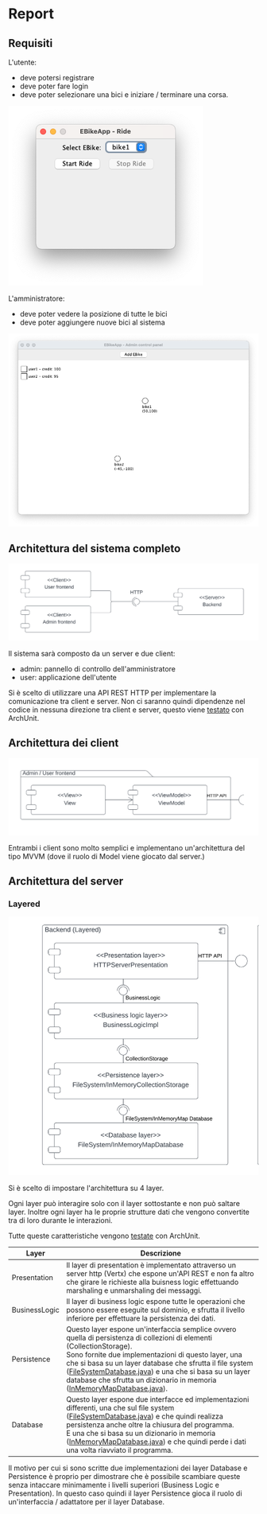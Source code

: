 # Report

## Requisiti

L'utente:
- deve potersi registrare
- deve poter fare login
- deve poter selezionare una bici e iniziare / terminare una corsa.

![User frontend](./img/user-frontend.png)

L'amministratore:
- deve poter vedere la posizione di tutte le bici
- deve poter aggiungere nuove bici al sistema

![Admin frontend](./img/admin-frontend.png)

## Architettura del sistema completo

![Architettura del sistema](./img/client-server-diagram.png)

Il sistema sarà composto da un server e due client:
- admin: pannello di controllo dell'amministratore
- user: applicazione dell'utente

Si è scelto di utilizzare una API REST HTTP per implementare la comunicazione tra client e server. Non ci saranno quindi dipendenze nel codice in nessuna direzione tra client e server, questo viene [testato](../src/test/java/sap/ass01/solution/ClientServerArchTests.java) con ArchUnit.

## Architettura dei client

![Architettura dei client](./img/client-diagram.png)

Entrambi i client sono molto semplici e implementano un'architettura del tipo MVVM (dove il ruolo di Model viene giocato dal server.)

## Architettura del server

### Layered

![Architettura del server (layered)](./img/backend-layered-diagram.png)

Si è scelto di impostare l'architettura su 4 layer.

Ogni layer può interagire solo con il layer sottostante e non può saltare layer. Inoltre ogni layer ha le proprie strutture dati che vengono convertite tra di loro durante le interazioni.

Tutte queste caratteristiche vengono [testate](../src/test/java/sap/ass01/solution/backend/layered/LayeredArchTests.java) con ArchUnit.

|Layer|Descrizione|
|-----|-----------|
|Presentation| Il layer di presentation è implementato attraverso un server http (Vertx) che espone un'API REST e non fa altro che girare le richieste alla buisness logic effettuando marshaling e unmarshaling dei messaggi.|
|BusinessLogic| Il layer di business logic espone tutte le operazioni che possono essere eseguite sul dominio, e sfrutta il livello inferiore per effettuare la persistenza dei dati.
|Persistence| Questo layer espone un'interfaccia semplice ovvero quella di persistenza di collezioni di elementi (CollectionStorage). <br> Sono fornite due implementazioni di questo layer, una che si basa su un layer database che sfrutta il file system ([FileSystemDatabase.java](../src/main/java/sap/ass01/solution/backend/layered/database/FileSystemDatabase.java)) e una che si basa su un layer database che sfrutta un dizionario in memoria ([InMemoryMapDatabase.java](../src/main/java/sap/ass01/solution/backend/layered/database/InMemoryMapDatabase.java)).
|Database| Questo layer espone due interfacce ed implementazioni differenti, una che sul file system ([FileSystemDatabase.java](../src/main/java/sap/ass01/solution/backend/layered/database/FileSystemDatabase.java)) e che quindi realizza persistenza anche oltre la chiusura del programma. <br>  E una che si basa su un dizionario in memoria ([InMemoryMapDatabase.java](../src/main/java/sap/ass01/solution/backend/layered/database/InMemoryMapDatabase.java)) e che quindi perde i dati una volta riavviato il programma.


Il motivo per cui si sono scritte due implementazioni dei layer Database e Persistence è proprio per dimostrare che è possibile scambiare queste senza intaccare minimamente i livelli superiori (Business Logic e Presentation).
In questo caso quindi il layer Persistence gioca il ruolo di un'interfaccia / adattatore per il layer Database.
